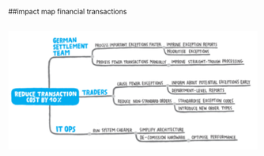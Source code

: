 <!-- .slide: data-background="resources/footer.svg" data-background-size="contain" data-background-position="bottom"  -->

##impact map financial transactions

<br/>
<a href="resources/chartering/impact-map-financial-transactions.png">
  <img class="plain" src="resources/chartering/impact-map-financial-transactions.png" />
</a>  

<br/>
<br/>
<br/>
<br/>
<br/>
<br/>
<br/>
<br/>
<br/>
<br/>
<br/>
<br/>
<br/>
<br/>
<br/>
<br/>
<br/>
<br/>
<br/>
<br/>
<br/>
<aside class="notes">
  <p>
  </p>
</aside>
